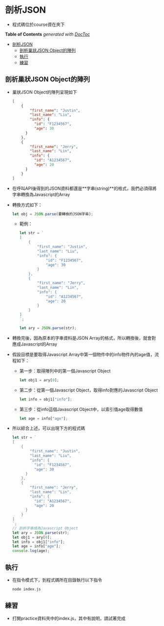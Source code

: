 # 剖析JSON

- 程式碼位於course資在夾下

<!-- START doctoc generated TOC please keep comment here to allow auto update -->
<!-- DON'T EDIT THIS SECTION, INSTEAD RE-RUN doctoc TO UPDATE -->
**Table of Contents**  *generated with [DocToc](https://github.com/thlorenz/doctoc)*

- [剖析JSON](#%E5%89%96%E6%9E%90json)
  - [剖析巢狀JSON Object的陣列](#%E5%89%96%E6%9E%90%E5%B7%A2%E7%8B%80json-object%E7%9A%84%E9%99%A3%E5%88%97)
  - [執行](#%E5%9F%B7%E8%A1%8C)
  - [練習](#%E7%B7%B4%E7%BF%92)

<!-- END doctoc generated TOC please keep comment here to allow auto update -->

## 剖析巢狀JSON Object的陣列

- 巢狀JSON Object的陣列呈現如下

  ```json
  [
      {
          "first_name": "Justin",
          "last_name": "Liu",
          "info": {
  	        "id": "F1234567",
  	        "age": 30
  	    }
      },
      {
          "first_name": "Jerry",
          "last_name": "Lin",
          "info": {
  	        "id": "A1234567",
  	        "age": 20
  	    }
      }
  ]
  ```

- 在呼叫API後得到的JSON資料都還是**字串(string)**的格式，我們必須得將字串轉換為Javascript的Array

- 轉換方式如下：

  ```javascript
  let obj = JSON.parse(要轉換的JSON字串);
  ```

  - 範例：

    ```javascript
    let str = `
    [
        {
            "first_name": "Justin",
            "last_name": "Liu",
            "info": {
    	        "id": "F1234567",
    	        "age": 30
    	    }
        },
        {
            "first_name": "Jerry",
            "last_name": "Lin",
            "info": {
    	        "id": "A1234567",
    	        "age": 20
    	    }
        }
    ]
    `;
    
    let ary = JSON.parse(str);
    ```

- 轉換完後，因為原本的字串資料是JSON Array的格式，所以轉換後，就會對應成Javascript的Array

- 假設目標是要取得Javascript Array中第一個物件中的info物件內的age值，流程如下：

  - 第一步：取得陣列中的第一個Javascript Object

    ```javascript
    let obj1 = ary[0];
    ```

  - 第二步：從第一個Javascript Object，取得info對應的Javascript Object

    ```javascript
    let info = obj1["info"];
    ```

  - 第三步：從info這個Javascript Object中，以索引值age取得數值

    ```javascript
    let age = info["age"];
    ```

- 所以綜合上述，可以出現下方的程式碼

  ```javascript
  let str = `
  [
      {
          "first_name": "Justin",
          "last_name": "Liu",
          "info": {
  	        "id": "F1234567",
  	        "age": 30
  	    }
      },
      {
          "first_name": "Jerry",
          "last_name": "Lin",
          "info": {
  	        "id": "A1234567",
  	        "age": 20
  	    }
      }
  ]
  `;
  // 剖析字串成為Javascript Object
  let ary = JSON.parse(str);
  let obj1 = ary[0];
  let info = obj1["info"];
  let age = info["age"];
  console.log(age);
  ```

## 執行

- 在指令模式下，到程式碼所在目錄執行以下指令

  ```bash
  node index.js
  ```

## 練習

- 打開practice資料夾中的index.js，其中有說明，請試著完成